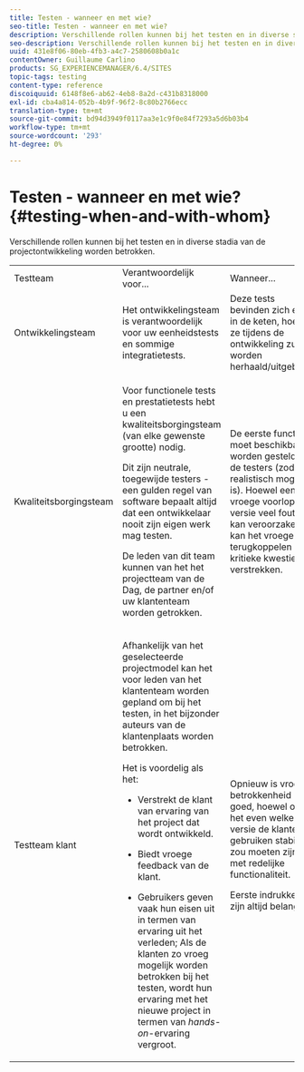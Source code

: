 ```yaml
---
title: Testen - wanneer en met wie?
seo-title: Testen - wanneer en met wie?
description: Verschillende rollen kunnen bij het testen en in diverse stadia van de projectontwikkeling worden betrokken
seo-description: Verschillende rollen kunnen bij het testen en in diverse stadia van de projectontwikkeling worden betrokken
uuid: 431e8f06-80eb-4fb3-a4c7-2580608b0a1c
contentOwner: Guillaume Carlino
products: SG_EXPERIENCEMANAGER/6.4/SITES
topic-tags: testing
content-type: reference
discoiquuid: 6148f8e6-ab62-4eb8-8a2d-c431b8318000
exl-id: cba4a814-052b-4b9f-96f2-8c80b2766ecc
translation-type: tm+mt
source-git-commit: bd94d3949f0117aa3e1c9f0e84f7293a5d6b03b4
workflow-type: tm+mt
source-wordcount: '293'
ht-degree: 0%

---
```


# Testen - wanneer en met wie?{#testing-when-and-with-whom}

Verschillende rollen kunnen bij het testen en in diverse stadia van de projectontwikkeling worden betrokken.

<table> 
 <tbody> 
  <tr> 
   <td>Testteam</td> 
   <td>Verantwoordelijk voor... </td> 
   <td>Wanneer...</td> 
  </tr> 
  <tr> 
   <td>Ontwikkelingsteam</td> 
   <td>Het ontwikkelingsteam is verantwoordelijk voor uw eenheidstests en sommige integratietests.</td> 
   <td>Deze tests bevinden zich eerst in de keten, hoewel ze tijdens de ontwikkeling zullen worden herhaald/uitgebreid.</td> 
  </tr> 
  <tr> 
   <td>Kwaliteitsborgingsteam</td> 
   <td><p>Voor functionele tests en prestatietests hebt u een kwaliteitsborgingsteam (van elke gewenste grootte) nodig.</p> <p>Dit zijn neutrale, toegewijde testers - een gulden regel van software bepaalt altijd dat een ontwikkelaar nooit zijn eigen werk mag testen.</p> <p>De leden van dit team kunnen van het het projectteam van de Dag, de partner en/of uw klantenteam worden getrokken.</p> </td> 
   <td><p>De eerste functie moet beschikbaar worden gesteld aan de testers (zodra dit realistisch mogelijk is). Hoewel een vroege voorlopige versie veel fouten kan veroorzaken, kan het vroege terugkoppelen over kritieke kwesties verstrekken.</p> </td> 
  </tr> 
  <tr> 
   <td>Testteam klant</td> 
   <td><p>Afhankelijk van het geselecteerde projectmodel kan het voor leden van het klantenteam worden gepland om bij het testen, in het bijzonder auteurs van de klantenplaats worden betrokken.</p> <p>Het is voordelig als het:</p> 
    <ul> 
     <li><p>Verstrekt de klant van ervaring van het project dat wordt ontwikkeld.</p> </li> 
     <li><p>Biedt vroege feedback van de klant.</p> </li> 
     <li><p>Gebruikers geven vaak hun eisen uit in termen van ervaring uit het verleden; Als de klanten zo vroeg mogelijk worden betrokken bij het testen, wordt hun ervaring met het nieuwe project in termen van <i>hands-on</i>-ervaring vergroot.</p> </li> 
    </ul> </td> 
   <td><p>Opnieuw is vroege betrokkenheid goed, hoewel om het even welke versie de klanten gebruiken stabiel zou moeten zijn, met redelijke functionaliteit.</p> <p>Eerste indrukken zijn altijd belangrijk.</p> </td> 
  </tr> 
 </tbody> 
</table>
